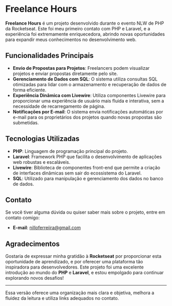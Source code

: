 # Freelance Hours

**Freelance Hours** é um projeto desenvolvido durante o evento NLW de PHP da Rocketseat. Este foi meu primeiro contato com PHP e Laravel, e a experiência foi extremamente enriquecedora, abrindo novas oportunidades para expandir meus conhecimentos no desenvolvimento web.

## Funcionalidades Principais

-   **Envio de Propostas para Projetos**: Freelancers podem visualizar projetos e enviar propostas diretamente pelo site.
-   **Gerenciamento de Dados com SQL**: O sistema utiliza consultas SQL otimizadas para lidar com o armazenamento e recuperação de dados de forma eficiente.
-   **Experiência Dinâmica com Livewire**: Utiliza componentes Livewire para proporcionar uma experiência de usuário mais fluida e interativa, sem a necessidade de recarregamento de página.
-   **Notificações por E-mail**: O sistema envia notificações automáticas por e-mail para os proprietários dos projetos quando novas propostas são submetidas.

## Tecnologias Utilizadas

-   **PHP**: Linguagem de programação principal do projeto.
-   **Laravel**: Framework PHP que facilita o desenvolvimento de aplicações web robustas e escaláveis.
-   **Livewire**: Biblioteca de componentes front-end que permite a criação de interfaces dinâmicas sem sair do ecossistema do Laravel.
-   **SQL**: Utilizado para manipulação e gerenciamento dos dados no banco de dados.

## Contato

Se você tiver alguma dúvida ou quiser saber mais sobre o projeto, entre em contato comigo:

-   **E-mail**: [nilloferreiira@gmail.com](mailto:nilloferreiira@gmail.com)

## Agradecimentos

Gostaria de expressar minha gratidão à **Rocketseat** por proporcionar esta oportunidade de aprendizado, e por oferecer uma plataforma tão inspiradora para desenvolvedores. Este projeto foi uma excelente introdução ao mundo do **PHP** e **Laravel**, e estou empolgado para continuar explorando novos desafios!

---

Essa versão oferece uma organização mais clara e objetiva, melhora a fluidez da leitura e utiliza links adequados no contato.
